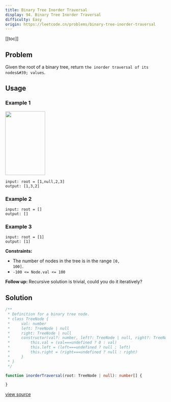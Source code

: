 ```yaml
---
title: Binary Tree Inorder Traversal
display: 94. Binary Tree Inorder Traversal
difficulty: Easy
origin: https://leetcode.cn/problems/binary-tree-inorder-traversal
---
```


[[toc]]

## Problem

Given the root of a binary tree, return `the inorder traversal of its nodes&#39; values`.

## Usage

### Example 1

<img alt="" src="https://assets.leetcode.com/uploads/2020/09/15/inorder_1.jpg" style="width: 125px; height: 200px;" />

```
input: root = [1,null,2,3]
output: [1,3,2]
```

### Example 2

```
input: root = []
output: []
```

### Example 3

```
input: root = [1]
output: [1]
```


**Constraints:**

- The number of nodes in the tree is in the range <code>[0, 100]</code>.
- <code>-100 &lt;= Node.val &lt;= 100</code>


**Follow up:** Recursive solution is trivial, could you do it iteratively?

## Solution

```ts
/**
 * Definition for a binary tree node.
 * class TreeNode {
 *     val: number
 *     left: TreeNode | null
 *     right: TreeNode | null
 *     constructor(val?: number, left?: TreeNode | null, right?: TreeNode | null) {
 *         this.val = (val===undefined ? 0 : val)
 *         this.left = (left===undefined ? null : left)
 *         this.right = (right===undefined ? null : right)
 *     }
 * }
 */

function inorderTraversal(root: TreeNode | null): number[] {

}
```

[view source](https://leetcode.cn/problems/binary-tree-inorder-traversal)
